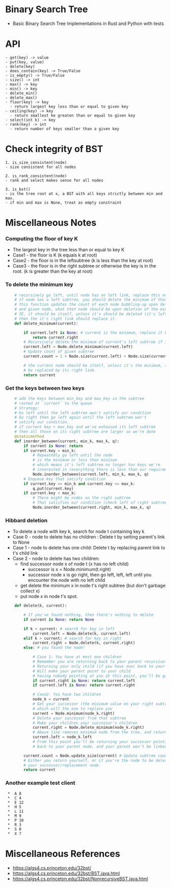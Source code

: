 # Binary Search Tree
- Basic Binary Search Tree Implementations in Rust and Python with tests

# API
```
- get(key) -> value
- put(key, value)
- delete(key)
- does_contain(key) -> True/False
- is_empty() -> True/False
- size() -> int
- max() -> key
- min() -> key
- delete_min()
- delete_max()
- floor(key) -> key
  - return largest key less than or equal to given key
- ceiling(key) -> key
  - return smallest ke greaten than or equal to given key
- select(int k) -> key
- rank(key) -> int
  - return number of keys smaller than a given key
```

# Check integrity of BST
```
1. is_size_consistent(node)
- size consistent for all nodes

2. is_rank_consistent(node)
- rank and select makes sense for all nodes

3. is_bst()
- is the tree root at x, a BST with all keys strictly between min and max. 
- if min and max is None, treat as empty constraint 
```

# Miscellaneous Notes

### Computing the floor of key K
- The largest key in the tree less than or equal to key K
- Case1 - the floor is K  (k equals k at root)
- Case2 - the floor is in the leftsubtree (k is less than the key at root)
- Case3 - the floor is in the right subtree or otherwise the key is in the root. (k is greater than the key at root)

### To delete the minimum key
```python
    # recursively go left, until node has no left link, replace this node with its right link
    # if node has a left subtree, you should delete the minimum of that left subtree
    # this function updates the count of each node bubbling-up upon deletion of the minimum
    # and given node, what that node should be upon deletion of the minimum
    # IE, it should be itself, unless it's should be deleted (it's left link is None),
    # then the it's right link should replace it.
    def delete_minimum(current):

        if current.left is None: # current is the minimum, replace it by its right link
            return current.right
        # Recursively delete the minimum of current's left subtree if it exists
        current.left = Node.delete_minimum(current.left)
        # Update count of given subtree
        current.count = 1 + Node.size(current.left) + Node.size(current.right)

        # the current node should be itself, unless it's the minimum, then it should
        # be replaced by its right link.
        return current
```

### Get the keys between two keys 
```python 
    # add the keys between min_key and max_key in the subtree 
    # rooted at `current` to the queue
    # Strategy: 
    # Go left until the left subtree won't satisfy our condition
    # Go right then go left again until the left subtree won't 
    # satisfy our condition.
    # if current key > max_key and we've exhaused its left subtree
    # then all those on its right subtree are larger so we're done
    @staticmethod 
    def inorder_between(current, min_k, max_k, q):
        if current is None: return 
        if current.key > min_k:
            # Repeatedly go left until the node
            # is the minimum or less than mininum 
            # which means it's left subtree no longer has keys we're
            # interested in (everything there is less than our requirement)
            Node.inorder_between(current.left, min_k, max_k, q)
        # Enqueue key that satisfy condition 
        if current.key >= min_k and current.key <= max_k:
            q.put(current.key)
        if current.key < max_k:
            # There might be nodes on the right subtree  
            # That satisfies our condition (check left of right subtree)
            Node.inorder_between(current.right, min_k, max_k, q)
```

### Hibbard deletion

- To delete a node with key k, search for node t containing key k
- Case 0 - node to delete has no children : Delete t by setting parent's link to None
- Case 1 - node to delete has one child: Delete t by replacing parent link to t's child link
- Case 2 - node to delete has two children:
   - find successor node x of node t (x has no left child)
      - successor is x = Node.minimum(t.right)
      - successor node x is go right, then go left, left, left until you encounter the node with no left child
   - get delete the minimum x  in node t's right subtree (but don't garbage collect x)
   - put node x in node t's spot.
```python
    def delete(k, current):

        # If you've found nothing, then there's nothing to delete
        if current is None: return None

        if k < current: # search for key in left
            current.left = Node.delete(k, current.left)
        elif k > current: # search for key in right
            current.right = Node.delete(k, current.right)
        else: # you found the node!

            # Case 1: You have at most one children
            # Remember you are returning back to your parent recursively
            # Returning your only child (if you have one) back to your parent
            # Will make your parent point to your child
            # having nobody pointing at you at this point, you'll be garbage collected
            if current.right is None: return current.left
            if current.left is None: return current.right

            # Case2: You have two children
            node_k = current
            # Get your successor (the minimum value on your right subtree)
            # which will the one to replace you
            current = Node.minimum(node_k.right)
            # Delete your successor from that subtree
            # Make your children your successor's children
            current.right = Node.delete_minimum(node_k.right)
            # Above line removes minimum node from the tree, and returns root of that tree
            current.left = node_k.left
            # From this point you'll be returning your successor pointing at your children
            # back to your parent node, and your parent won't be linked back to you

        current.count = Node.update_size(current) # Update subtree count
        # Either you return yourself, or if you're the node to be deleted
        # your successor/replacement node.
        return current
```

### Another example test client
```
 *  A 8
 *  C 4
 *  E 12
 *  H 5
 *  L 11
 *  M 9
 *  P 10
 *  R 3
 *  S 0
 *  X 7
```

# Miscellaneous References
- https://algs4.cs.princeton.edu/32bst/
- https://algs4.cs.princeton.edu/32bst/BST.java.html
- https://algs4.cs.princeton.edu/32bst/NonrecursiveBST.java.html

